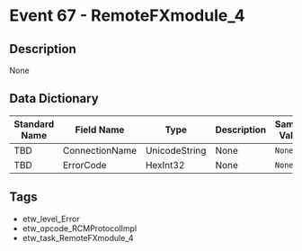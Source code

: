 # Event 67 - RemoteFXmodule_4

## Description
None

## Data Dictionary
|Standard Name|Field Name|Type|Description|Sample Value|
|---|---|---|---|---|
|TBD|ConnectionName|UnicodeString|None|`None`|
|TBD|ErrorCode|HexInt32|None|`None`|

## Tags
* etw_level_Error
* etw_opcode_RCMProtocolImpl
* etw_task_RemoteFXmodule_4